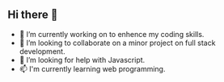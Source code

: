 ## Hi there 👋


- 🔭 I’m currently working on to enhence my coding skills. <br>
- 👯 I’m looking to collaborate on a minor project on full stack development.<br>
- 🤔 I’m looking for help with Javascript.<br>
- 📫 I'm currently learning web programming.<br>
